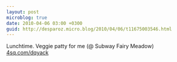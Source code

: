 ```yaml
---
layout: post
microblog: true
date: 2010-04-06 03:00 +0300
guid: http://desparoz.micro.blog/2010/04/06/t11675003546.html
---
```

Lunchtime. Veggie patty for me (@ Subway Fairy Meadow) [4sq.com/dqyack](http://4sq.com/dqyack)
